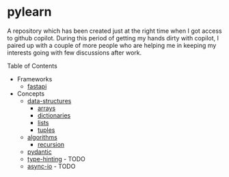 # pylearn

A repository which has been created just at the right time when I got access to github copilot. 
During this period of getting my hands dirty with copilot, I paired up with a couple of more 
people who are helping me in keeping my interests going with few discussions after work.

Table of Contents

- Frameworks
    - [fastapi](fastapi/)
- Concepts
    - [data-structures](data-structures/)
      - [arrays](data-structures/arrays/)
      - [dictionaries](data-structures/dictionaries/)
      - [lists](data-structures/lists/)
      - [tuples](data-structures/tuples/)
    - [algorithms](algorithms/)
      - [recursion](algorithms/recursion/)
    - [pydantic](pydantic/)
    - [type-hinting](type-hinting/) - TODO
    - [async-io](async-io/) - TODO